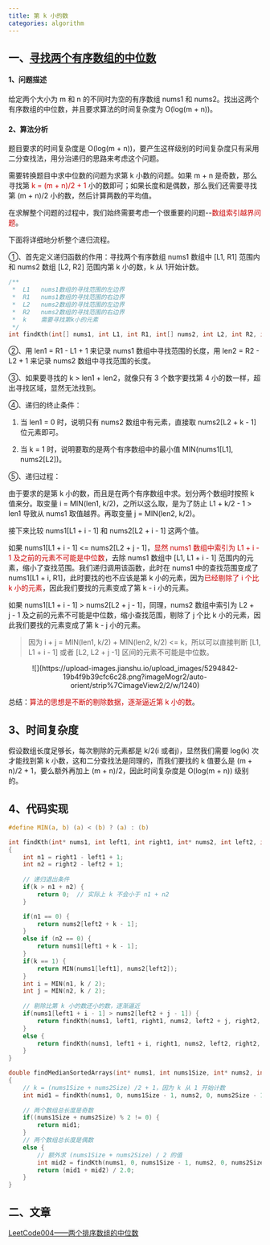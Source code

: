 ```yaml
---
title: 第 k 小的数
categories: algorithm
---
```


## 一、[寻找两个有序数组的中位数](https://leetcode-cn.com/problems/median-of-two-sorted-arrays/)

#### 1、问题描述

给定两个大小为 m 和 n 的不同时为空的有序数组 nums1 和 nums2。找出这两个有序数组的中位数，并且要求算法的时间复杂度为 O(log(m + n))。

#### 2、算法分析

题目要求的时间复杂度是 O(log(m + n))，要产生这样级别的时间复杂度只有采用二分查找法，用分治递归的思路来考虑这个问题。

需要转换题目中求中位数的问题为求第 k 小数的问题。如果 m + n 是奇数，那么寻找第 <font color=#cc0000>k = (m + n)/2 + 1</font> 小的数即可；如果长度和是偶数，那么我们还需要寻找第 (m + n)/2 小的数，然后计算两数的平均值。

在求解整个问题的过程中，我们始终需要考虑一个很重要的问题--<font color=#cc0000>数组索引越界问题</font>。

下面将详细地分析整个递归流程。

①、首先定义递归函数的作用：寻找两个有序数组 nums1 数组中 \[L1, R1\] 范围内和 nums2 数组 \[L2, R2\] 范围内第 k 小的数，k 从 1开始计数。

```c
/**
 *  L1   nums1数组的寻找范围的左边界
 *  R1   nums1数组的寻找范围的右边界
 *  L2   nums2数组的寻找范围的左边界
 *  R2   nums2数组的寻找范围的右边界
 *  k    需要寻找第k小的元素
 */
int findKth(int[] nums1, int L1, int R1, int[] nums2, int L2, int R2, int k)
```

②、用 len1 = R1 - L1 + 1 来记录 nums1 数组中寻找范围的长度，用 len2 = R2 - L2 + 1 来记录 nums2 数组中寻找范围的长度。

③、如果要寻找的 k > len1 + len2，就像只有 3 个数字要找第 4 小的数一样，超出寻找区域，显然无法找到。

④、递归的终止条件：

1. 当 len1 = 0 时，说明只有 nums2 数组中有元素，直接取 nums2\[L2 + k - 1\] 位元素即可。

2. 当 k = 1 时，说明要取的是两个有序数组中的最小值 MIN(nums1\[L1\], nums2\[L2\])。

⑤、递归过程：

由于要求的是第 k 小的数，而且是在两个有序数组中求。划分两个数组时按照 k 值来分。取变量 i = MIN(len1, k/2)，之所以这么取，是为了防止 L1 + k/2 - 1 > len1 导致从 nums1 取值越界。再取变量 j = MIN(len2, k/2)。

接下来比较 nums1\[L1 + i - 1\] 和 nums2\[L2 + i - 1\] 这两个值。

如果 nums1\[L1 + i - 1\] <= nums2\[L2 + j - 1\]，<font color=#cc0000>显然 nums1 数组中索引为 L1 + i - 1 及之前的元素不可能是中位数</font>，去除 nums1 数组中 \[L1, L1 + i - 1\] 范围内的元素，缩小了查找范围。我们递归调用该函数，此时在 nums1 中的查找范围变成了 nums1\[L1 + i, R1\]，此时要找的也不应该是第 k 小的元素，因为<font color=#cc0000>已经剔除了 i 个比 k 小的元素</font>，因此我们要找的元素变成了第 k - i 小的元素。

如果 nums1\[L1 + i - 1\] > nums2\[L2 + j - 1\]，同理，nums2 数组中索引为 L2 + j - 1 及之前的元素不可能是中位数，缩小查找范围，剔除了 j 个比 k 小的元素，因此我们要找的元素变成了第 k - j 小的元素。

> 因为 i + j = MIN(len1, k/2) + MIN(len2, k/2) <= k，所以可以直接判断 \[L1, L1 + i - 1\] 或者 \[L2, L2 + j -1\] 区间的元素不可能是中位数。 

<center>
![](https://upload-images.jianshu.io/upload_images/5294842-19b4f9b39cfc6c28.png?imageMogr2/auto-orient/strip%7CimageView2/2/w/1240)
</center>

总结：<font color=#cc0000>算法的思想是不断的剔除数据，逐渐逼近第 k 小的数</font>。

## 3、时间复杂度

假设数组长度足够长，每次剔除的元素都是 k/2(i 或者j)，显然我们需要 log(k) 次才能找到第 k 小数，这和二分查找法是同理的，而我们要找的 k 值要么是 (m + n)/2 + 1，要么额外再加上 (m + n)/2，因此时间复杂度是 O(log(m + n)) 级别的。

## 4、代码实现

```c
#define MIN(a, b) (a) < (b) ? (a) : (b)

int findKth(int* nums1, int left1, int right1, int* nums2, int left2, int right2, int k)
{
    int n1 = right1 - left1 + 1;
    int n2 = right2 - left2 + 1;
    
    // 递归退出条件
    if(k > n1 + n2) {
        return 0;  // 实际上 k 不会小于 n1 + n2
    }

    if(n1 == 0) {
        return nums2[left2 + k - 1];
    }
    else if (n2 == 0) {
        return nums1[left1 + k - 1];
    }
    if(k == 1) {
        return MIN(nums1[left1], nums2[left2]);
    }
    int i = MIN(n1, k / 2);
    int j = MIN(n2, k / 2);
    
    // 剔除比第 k 小的数还小的数，逐渐逼近
    if(nums1[left1 + i - 1] > nums2[left2 + j - 1]) {
        return findKth(nums1, left1, right1, nums2, left2 + j, right2, k - j);
    }
    else {
        return findKth(nums1, left1 + i, right1, nums2, left2, right2, k - i);
    }
}

double findMedianSortedArrays(int* nums1, int nums1Size, int* nums2, int nums2Size)
{
    // k = (nums1Size + nums2Size) /2 + 1，因为 k 从 1 开始计数
    int mid1 = findKth(nums1, 0, nums1Size - 1, nums2, 0, nums2Size - 1, (nums1Size + nums2Size) / 2 + 1);
    
    // 两个数组总长度是奇数
    if((nums1Size + nums2Size) % 2 != 0) {
        return mid1;
    }
    // 两个数组总长度是偶数
    else {
        // 额外求 (nums1Size + nums2Size) / 2 的值
        int mid2 = findKth(nums1, 0, nums1Size - 1, nums2, 0, nums2Size - 1, (nums1Size + nums2Size) / 2);
        return (mid1 + mid2) / 2.0;
    }
}
```

## 二、文章

[LeetCode004——两个排序数组的中位数](https://blog.csdn.net/qq_41231926/article/details/81805795) 
